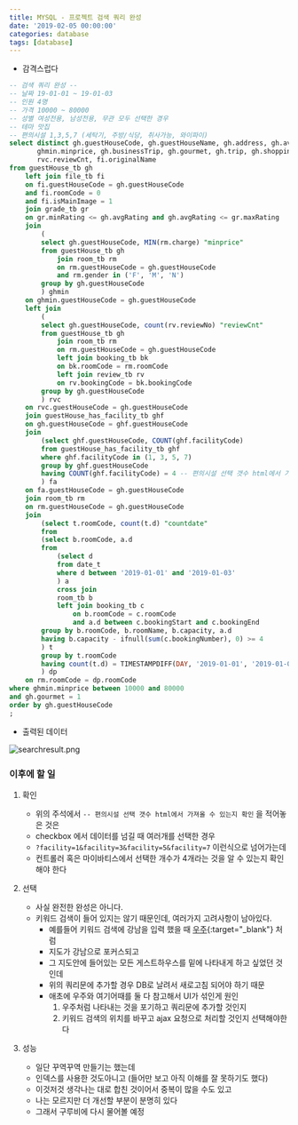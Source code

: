 ```yaml
---
title: MYSQL - 프로젝트 검색 쿼리 완성
date: '2019-02-05 00:00:00'
categories: database
tags: [database]
---
```


* 감격스럽다

```sql
-- 검색 쿼리 완성 --
-- 날짜 19-01-01 ~ 19-01-03
-- 인원 4명
-- 가격 10000 ~ 80000
-- 성별 여성전용, 남성전용, 무관 모두 선택한 경우
-- 테마 맛집
-- 편의시설 1,3,5,7 (세탁기, 주방/식당, 취사가능, 와이파이)
select distinct gh.guestHouseCode, gh.guestHouseName, gh.address, gh.avgRating, gr.recommendRating,
	   ghmin.minprice, gh.businessTrip, gh.gourmet, gh.trip, gh.shopping,
	   rvc.reviewCnt, fi.originalName
from guestHouse_tb gh
	left join file_tb fi
	on fi.guestHouseCode = gh.guestHouseCode
	and fi.roomCode = 0
	and fi.isMainImage = 1
	join grade_tb gr
	on gr.minRating <= gh.avgRating and gh.avgRating <= gr.maxRating
	join
		(
		select gh.guestHouseCode, MIN(rm.charge) "minprice"
		from guestHouse_tb gh
			join room_tb rm
			on rm.guestHouseCode = gh.guestHouseCode
			and rm.gender in ('F', 'M', 'N')
		group by gh.guestHouseCode
		) ghmin
	on ghmin.guestHouseCode = gh.guestHouseCode
	left join
		(
		select gh.guestHouseCode, count(rv.reviewNo) "reviewCnt"
		from guestHouse_tb gh
			join room_tb rm
			on rm.guestHouseCode = gh.guestHouseCode
			left join booking_tb bk
			on bk.roomCode = rm.roomCode
			left join review_tb rv
			on rv.bookingCode = bk.bookingCode
		group by gh.guestHouseCode
		) rvc
	on rvc.guestHouseCode = gh.guestHouseCode
	join guestHouse_has_facility_tb ghf
	on gh.guestHouseCode = ghf.guestHouseCode
	join
		(select ghf.guestHouseCode, COUNT(ghf.facilityCode)
		from guestHouse_has_facility_tb ghf
		where ghf.facilityCode in (1, 3, 5, 7)
		group by ghf.guestHouseCode
		having COUNT(ghf.facilityCode) = 4 -- 편의시설 선택 갯수 html에서 가져올 수 있는지 확인
		) fa
	on fa.guestHouseCode = gh.guestHouseCode
	join room_tb rm
	on rm.guestHouseCode = gh.guestHouseCode
	join
		(select t.roomCode, count(t.d) "countdate"
		from
		(select b.roomCode, a.d
		from
			(select d
			from date_t
			where d between '2019-01-01' and '2019-01-03'
			) a
			cross join
			room_tb b
			left join booking_tb c
				on b.roomCode = c.roomCode
				and a.d between c.bookingStart and c.bookingEnd
		group by b.roomCode, b.roomName, b.capacity, a.d
		having b.capacity - ifnull(sum(c.bookingNumber), 0) >= 4
		) t
		group by t.roomCode
		having count(t.d) = TIMESTAMPDIFF(DAY, '2019-01-01', '2019-01-03') + 1
		) dp
	on rm.roomCode = dp.roomCode
where ghmin.minprice between 10000 and 80000
and gh.gourmet = 1
order by gh.guestHouseCode
;
```

* 출력된 데이터

![searchresult.png]({{site.url}}/assets/post-img/sql/searchresult.png)

### 이후에 할 일

1. 확인
	* 위의 주석에서 `-- 편의시설 선택 갯수 html에서 가져올 수 있는지 확인` 을 적어놓은 것은
	* checkbox 에서 데이터를 넘길 때 여러개를 선택한 경우
	* `?facility=1&facility=3&facility=5&facility=7` 이런식으로 넘어가는데
	* 컨트롤러 혹은 마이바티스에서 선택한 개수가 4개라는 것을 알 수 있는지 확인해야 한다

2. 선택
	* 사실 완전한 완성은 아니다.
	* 키워드 검색이 들어 있지는 않기 때문인데, 여러가지 고려사항이 남아있다.
		* 예를들어 키워드 검색에 강남을 입력 했을 때 [우주](https://www.woozoo.kr/houses){:target="_blank"} 처럼
		* 지도가 강남으로 포커스되고
		* 그 지도안에 들어있는 모든 게스트하우스를 밑에 나타내게 하고 싶었던 것인데
		* 위의 쿼리문에 추가할 경우 DB로 날려서 새로고침 되어야 하기 때문
		* 애초에 우주와 여기어때를 둘 다 참고해서 UI가 섞인게 원인
			1. 우주처럼 나타내는 것을 포기하고 쿼리문에 추가할 것인지
			2. 키워드 검색의 위치를 바꾸고 ajax 요청으로 처리할 것인지 선택해야한다

3. 성능
	* 일단 꾸역꾸역 만들기는 했는데
	* 인덱스를 사용한 것도아니고 (들어만 보고 아직 이해를 잘 못하기도 했다)
	* 이것저것 생각나는 대로 합친 것이어서 중복이 많을 수도 있고
	* 나는 모르지만 더 개선할 부분이 분명히 있다
	* 그래서 구루비에 다시 물어볼 예정
